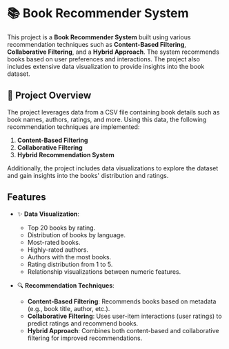 # 📚 Book Recommender System

This project is a **Book Recommender System** built using various recommendation techniques such as **Content-Based Filtering**, **Collaborative Filtering**, and a **Hybrid Approach**. The system recommends books based on user preferences and interactions. The project also includes extensive data visualization to provide insights into the book dataset.

## 📂 Project Overview

The project leverages data from a CSV file containing book details such as book names, authors, ratings, and more. Using this data, the following recommendation techniques are implemented:

1. **Content-Based Filtering**
2. **Collaborative Filtering**
3. **Hybrid Recommendation System**

Additionally, the project includes data visualizations to explore the dataset and gain insights into the books' distribution and ratings.

## Features

- ✨ **Data Visualization**:
  - Top 20 books by rating.
  - Distribution of books by language.
  - Most-rated books.
  - Highly-rated authors.
  - Authors with the most books.
  - Rating distribution from 1 to 5.
  - Relationship visualizations between numeric features.

- 🔍 **Recommendation Techniques**:
  - **Content-Based Filtering**: Recommends books based on metadata (e.g., book title, author, etc.).
  - **Collaborative Filtering**: Uses user-item interactions (user ratings) to predict ratings and recommend books.
  - **Hybrid Approach**: Combines both content-based and collaborative filtering for improved recommendations.


